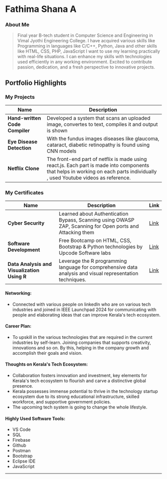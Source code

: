 # Fathima Shana A 

### About Me

> Final year B-tech student in Computer Science and Engineering in Vimal Jyothi Engineering College. I have acquired various skills like Programming in languages like C/C++, Python, Java and other skills like HTML, CSS, PHP, JavaScript I want to use my learning practically with real-life situations. I can enhance my skills with technologies used efficiently in any working environment.
Excited to contribute passion, dedication, and a fresh perspective to innovative projects.


## Portfolio Highlights

### My Projects

| Name                | Description                                                               |
|---------------------|---------------------------------------------------------------------------|
| **Hand-written Code Compiler**  | Developed a system that scans an uploaded image, convertes to text, compiles it and output is shown                                              |
| **Eye Disease Detection**  | With the fundus images diseases like glaucoma, cataract, diabetic retinopathy is found using CNN models                                              |
| **Netflix Clone**  | The front-end part of netflix is made using react.js. Each part is made into components that helps in working on each parts individually , used Youtube videos as reference.                                              |



### My Certificates

| Name                | Description                                                               |Link               |
|---------------------|---------------------------------------------------------------------------|--------------------|
| **Cyber Security**  | Learned about Authentication Bypass, Scanning using OWASP ZAP, Scanning for Open ports and Attacking them                                            | [Link](https://drive.google.com/file/d/1N0BBtxlcxG28q09kVng5NXWxhGH_UqiF/view?usp=drive_link)    |
| **Software Development**  | Free Bootcamp on HTML, CSS, Bootstrap & Python technologies  by Upcode Software labs                                          | [Link](https://drive.google.com/file/d/1MG9aOnsoMsENSFDyOjS5mUxLhITinwI5/view?usp=drive_link)    |
| **Data Analysis and Visualization Using R**  | Leverage the R programming language for comprehensive data analysis and visual representation techniques.                                          | [Link](https://drive.google.com/file/d/1aT6ak2Wh6W5va520W883NAtHY3dm-sIh/view?usp=drive_link)    |


#### Networking:

- Connected with various people on linkedIn who are on various tech industries and joined in IEEE Launchpad 2024 for communicating with people and elaborating ideas that can improve Kerala's tech ecosystem.

#### Career Plan:

- To upskill in the various technologies that are required in the current industries by self-learn. Joining companies that supports creativity, innovations and so on. By this, helping in the company growth and accomplish their goals and vision. 

#### Thoughts on Kerala's Tech Ecosystem:

- Collaboration fosters innovation and investment, key elements for Kerala's tech ecosystem to flourish and carve a distinctive global presence.
- Kerala possesses immense potential to thrive in the technology startup ecosystem due to its strong educational infrastructure, skilled workforce, and supportive government policies.
- The upcoming tech system is going to change the whole lifestyle.


#### Highly Used Software Tools:

- VS Code
- SQL
- Firebase
- Github
- Postman
- Bootstrap
- Eclipse IDE
- JavaScript




---


